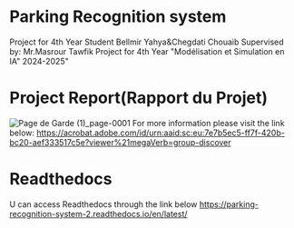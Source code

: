 # Parking Recognition system
Project for 4th Year Student Bellmir Yahya&Chegdati Chouaib
Supervised by: Mr.Masrour Tawfik
Project for 4th Year "Modélisation et Simulation en IA" 2024-2025"

# Project Report(Rapport du Projet)
![Page de Garde (1)_page-0001](https://github.com/user-attachments/assets/f772df07-53d7-46d7-a386-31b18c06b51c)
For more information please visit the link below:
https://acrobat.adobe.com/id/urn:aaid:sc:eu:7e7b5ec5-ff7f-420b-bc20-aef333517c5e?viewer%21megaVerb=group-discover

# Readthedocs
U can access Readthedocs through the link below
https://parking-recognition-system-2.readthedocs.io/en/latest/


